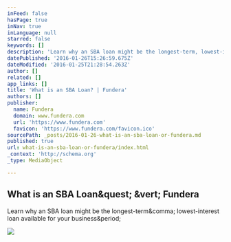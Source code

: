 ```yaml
---
inFeed: false
hasPage: true
inNav: true
inLanguage: null
starred: false
keywords: []
description: 'Learn why an SBA loan might be the longest-term, lowest-interest loan available for your business.'
datePublished: '2016-01-26T15:26:59.675Z'
dateModified: '2016-01-25T21:28:54.263Z'
author: []
related: []
app_links: []
title: 'What is an SBA Loan? | Fundera'
authors: []
publisher:
  name: Fundera
  domain: www.fundera.com
  url: 'https://www.fundera.com'
  favicon: 'https://www.fundera.com/favicon.ico'
sourcePath: _posts/2016-01-26-what-is-an-sba-loan-or-fundera.md
published: true
url: what-is-an-sba-loan-or-fundera/index.html
_context: 'http://schema.org'
_type: MediaObject

---
```

<article style=""><h1>What is an SBA Loan&amp;quest; &amp;vert; Fundera</h1><p>Learn why an SBA loan might be the longest-term&amp;comma; lowest-interest loan available for your business&amp;period;</p><img src="https://s3.amazonaws.com/fundera-blog/graph_photo.jpg" /></article>